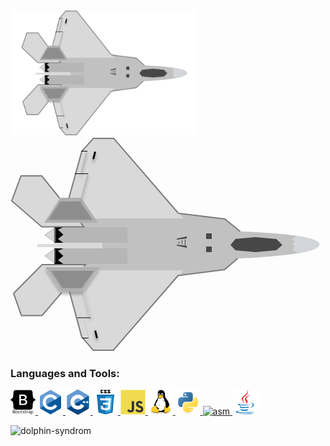 <img src="https://github.com/Dolphin-Syndrom/f22-raptor/blob/main/raptor.svg" alt="My SVG Image" width="300" height="200">

<svg width="495" height="342" viewBox="0 0 495 342" fill="none" xmlns="http://www.w3.org/2000/svg">
<rect x="70" y="178" width="15" height="25" fill="black"/>
<path d="M269 121.5L343 130L375 156V167V185L343 213L269 221V121.5Z" fill="#C1C1C1"/>
<rect x="94" y="130" width="190" height="83" fill="#C1C1C1"/>
<path d="M132.502 342H165.148L277 213H84L112.915 320.231L132.502 342Z" fill="#D9D9D9"/>
<path d="M132.502 1H165.148L277 130H84L112.915 22.7687L132.502 1Z" fill="#D9D9D9"/>
<rect x="70" y="144" width="15" height="25" fill="black"/>
<path d="M16.2795 61H49.5845L119 144H49.5845L1 101.947L16.2795 61Z" fill="#D9D9D9"/>
<g filter="url(#filter0_b_0_1)">
<path d="M79.4815 97H112.926L140 137H54L79.4815 97Z" fill="#B0AFAF"/>
</g>
<g filter="url(#filter1_b_0_1)">
<path d="M76 148L84.5 144H187V169H84.5L76 163L84.5 156L76 148Z" fill="#B7B6B6"/>
</g>
<path d="M76 182L84.5 178H187V203H84.5L76 197L84.5 190L76 182Z" fill="#B7B6B6"/>
<path d="M93.5 97.5L114 23" stroke="#7B7B7B" stroke-width="2"/>
<line x1="61.9966" y1="131.985" x2="131.004" y2="132.015" stroke="#8D8D8D"/>
<line x1="61.5794" y1="131.73" x2="79.5794" y2="103.73" stroke="#8D8D8D"/>
<path d="M62 131.5L80 104H111L130.5 131.5H62Z" fill="#8D8D8D"/>
<line x1="79" y1="103.5" x2="111" y2="103.5" stroke="#8D8D8D"/>
<line x1="110.412" y1="102.716" x2="130.412" y2="131.716" stroke="#8D8D8D"/>
<path d="M78.5 97.5L50 62H16.8533L2 102L50 143.5H117.5L112.5 137.5" stroke="#7B7B7B" stroke-width="2"/>
<rect x="69" y="169" width="78" height="9" fill="#D9D9D9"/>
<path d="M16.3164 286H50.5821L122 203H50.5821L4 249.48L16.3164 286Z" fill="#D9D9D9"/>
<g filter="url(#filter2_d_0_1)">
<path d="M81.4815 248H114.926L142 208H56L81.4815 248Z" fill="#B0AFAF"/>
</g>
<g filter="url(#filter3_d_0_1)">
<line y1="-0.5" x2="42.45" y2="-0.5" transform="matrix(-0.259129 -0.965843 -0.965843 0.259129 128 289)" stroke="#C8C8C8"/>
</g>
<path d="M65 214L83 241.5H114L133.5 214H65Z" fill="#8D8D8D"/>
<path d="M82 248.5L50.5 285.5H17.5L5 250L50.5 204H120L117.5 207" stroke="#7B7B7B" stroke-width="2"/>
<path d="M107 289H128" stroke="black"/>
<path d="M54 156.5L70.5 144.809V168.191L54 156.5Z" fill="#D9D9D9"/>
<path d="M54 190L70.5 178.742V201.258L54 190Z" fill="#D9D9D9"/>
<path d="M493.991 171.684C493.991 185.368 426.998 190.25 384.096 193.229C341.193 196.207 335 190.876 335 171.684C335 152.492 346.825 149.544 384.096 151.529C421.366 153.515 493.991 158 493.991 171.684Z" fill="#C1C1C1"/>
<path d="M76 173.5L43 173.5" stroke="#DCDCDC" stroke-width="5"/>
<path d="M359.819 163L391.696 160L425.377 163L435 172.5L425.377 181L391.696 184L359.819 181L352 172.5L359.819 163Z" fill="#474747"/>
<path d="M103 58.5H124" stroke="black"/>
<g filter="url(#filter4_d_0_1)">
<line x1="124.483" y1="58.1296" x2="113.483" y2="99.1296" stroke="#9B9B9B"/>
</g>
<g filter="url(#filter5_d_0_1)">
<line x1="122.485" y1="22.1213" x2="113.485" y2="58.1213" stroke="#9B9B9B"/>
</g>
<g filter="url(#filter6_d_0_1)">
<line x1="135.455" y1="23.3638" x2="132.455" y2="35.3638" stroke="black" stroke-width="3"/>
</g>
<line x1="114.258" y1="22.3291" x2="133.258" y2="1.32909" stroke="#7B7B7B" stroke-width="2"/>
<line x1="133" y1="2" x2="165" y2="2" stroke="#7B7B7B" stroke-width="2"/>
<line x1="164.632" y1="1.45434" x2="268.882" y2="122.239" stroke="#7B7B7B" stroke-width="2"/>
<path d="M164.065 341.301L269 220.5" stroke="#7B7B7B" stroke-width="2"/>
<line x1="132" y1="341" x2="166" y2="341" stroke="#7B7B7B" stroke-width="2"/>
<line x1="115.072" y1="320.899" x2="132.435" y2="340.786" stroke="#7B7B7B" stroke-width="2"/>
<path d="M94.3223 247.12L114.61 321.681" stroke="#7B7B7B" stroke-width="2"/>
<path d="M451 163.5L457 158L474 161L481 163L486.5 165L492 167.5L495 171.5L492 176L488 178L482 180.5L474.5 182.5L459.5 185.5L451 179.5L455 175L451 171L455 167.5L451 163.5Z" fill="#D2D6DA"/>
<g filter="url(#filter7_d_0_1)">
<line y1="-1.5" x2="12.3693" y2="-1.5" transform="matrix(-0.242536 -0.970142 -0.970142 0.242536 137 322)" stroke="black" stroke-width="3"/>
</g>
<line x1="113" y1="22.5" x2="123" y2="22.5" stroke="black"/>
<line x1="115" y1="321.5" x2="125" y2="321.5" stroke="black"/>
<line x1="125.518" y1="322.132" x2="116.518" y2="289.132" stroke="#C8C8C8"/>
<rect x="313" y="175" width="9" height="9" fill="#474747"/>
<rect x="313" y="154" width="9" height="9" fill="#474747"/>
<path d="M266 162.5L282 159V162L266 164V162.5Z" fill="#3F3F48"/>
<path d="M266 173.5L282 177V174L266 172V173.5Z" fill="#3F3F48"/>
<rect x="269" y="167" width="1" height="3" fill="#3F3F48"/>
<rect x="274" y="165" width="1" height="6" fill="#3F3F48"/>
<rect x="279" y="164" width="1" height="9" fill="#3F3F48"/>
<path d="M367.5 151L343 131L269.5 122" stroke="#7B7B7B" stroke-width="2"/>
<path d="M363.5 194L342.5 212L269 221.5" stroke="#7B7B7B" stroke-width="2"/>
<path d="M70 146L55 156.5L70 167.5V146Z" stroke="#B0AFAF"/>
<path d="M70.5 179.5L55 190L70.5 201V179.5Z" stroke="#B0AFAF"/>
<path d="M71.5 145.5V168" stroke="#5A5A5A" stroke-width="2"/>
<path d="M71 179V201.5" stroke="#5A5A5A" stroke-width="2"/>
<defs>
<filter id="filter0_b_0_1" x="50" y="93" width="94" height="48" filterUnits="userSpaceOnUse" color-interpolation-filters="sRGB">
<feFlood flood-opacity="0" result="BackgroundImageFix"/>
<feGaussianBlur in="BackgroundImageFix" stdDeviation="2"/>
<feComposite in2="SourceAlpha" operator="in" result="effect1_backgroundBlur_0_1"/>
<feBlend mode="normal" in="SourceGraphic" in2="effect1_backgroundBlur_0_1" result="shape"/>
</filter>
<filter id="filter1_b_0_1" x="72" y="140" width="119" height="33" filterUnits="userSpaceOnUse" color-interpolation-filters="sRGB">
<feFlood flood-opacity="0" result="BackgroundImageFix"/>
<feGaussianBlur in="BackgroundImageFix" stdDeviation="2"/>
<feComposite in2="SourceAlpha" operator="in" result="effect1_backgroundBlur_0_1"/>
<feBlend mode="normal" in="SourceGraphic" in2="effect1_backgroundBlur_0_1" result="shape"/>
</filter>
<filter id="filter2_d_0_1" x="52" y="208" width="94" height="48" filterUnits="userSpaceOnUse" color-interpolation-filters="sRGB">
<feFlood flood-opacity="0" result="BackgroundImageFix"/>
<feColorMatrix in="SourceAlpha" type="matrix" values="0 0 0 0 0 0 0 0 0 0 0 0 0 0 0 0 0 0 127 0" result="hardAlpha"/>
<feOffset dy="4"/>
<feGaussianBlur stdDeviation="2"/>
<feComposite in2="hardAlpha" operator="out"/>
<feColorMatrix type="matrix" values="0 0 0 0 0 0 0 0 0 0 0 0 0 0 0 0 0 0 0.25 0"/>
<feBlend mode="normal" in2="BackgroundImageFix" result="effect1_dropShadow_0_1"/>
<feBlend mode="normal" in="SourceGraphic" in2="effect1_dropShadow_0_1" result="shape"/>
</filter>
<filter id="filter3_d_0_1" x="113" y="247.741" width="19.9658" height="49.2591" filterUnits="userSpaceOnUse" color-interpolation-filters="sRGB">
<feFlood flood-opacity="0" result="BackgroundImageFix"/>
<feColorMatrix in="SourceAlpha" type="matrix" values="0 0 0 0 0 0 0 0 0 0 0 0 0 0 0 0 0 0 127 0" result="hardAlpha"/>
<feOffset dy="4"/>
<feGaussianBlur stdDeviation="2"/>
<feComposite in2="hardAlpha" operator="out"/>
<feColorMatrix type="matrix" values="0 0 0 0 0 0 0 0 0 0 0 0 0 0 0 0 0 0 0.25 0"/>
<feBlend mode="normal" in2="BackgroundImageFix" result="effect1_dropShadow_0_1"/>
<feBlend mode="normal" in="SourceGraphic" in2="effect1_dropShadow_0_1" result="shape"/>
</filter>
<filter id="filter4_d_0_1" x="109" y="58" width="19.9658" height="49.2591" filterUnits="userSpaceOnUse" color-interpolation-filters="sRGB">
<feFlood flood-opacity="0" result="BackgroundImageFix"/>
<feColorMatrix in="SourceAlpha" type="matrix" values="0 0 0 0 0 0 0 0 0 0 0 0 0 0 0 0 0 0 127 0" result="hardAlpha"/>
<feOffset dy="4"/>
<feGaussianBlur stdDeviation="2"/>
<feComposite in2="hardAlpha" operator="out"/>
<feColorMatrix type="matrix" values="0 0 0 0 0 0 0 0 0 0 0 0 0 0 0 0 0 0 0.25 0"/>
<feBlend mode="normal" in2="BackgroundImageFix" result="effect1_dropShadow_0_1"/>
<feBlend mode="normal" in="SourceGraphic" in2="effect1_dropShadow_0_1" result="shape"/>
</filter>
<filter id="filter5_d_0_1" x="109" y="22" width="17.9701" height="44.2425" filterUnits="userSpaceOnUse" color-interpolation-filters="sRGB">
<feFlood flood-opacity="0" result="BackgroundImageFix"/>
<feColorMatrix in="SourceAlpha" type="matrix" values="0 0 0 0 0 0 0 0 0 0 0 0 0 0 0 0 0 0 127 0" result="hardAlpha"/>
<feOffset dy="4"/>
<feGaussianBlur stdDeviation="2"/>
<feComposite in2="hardAlpha" operator="out"/>
<feColorMatrix type="matrix" values="0 0 0 0 0 0 0 0 0 0 0 0 0 0 0 0 0 0 0.25 0"/>
<feBlend mode="normal" in2="BackgroundImageFix" result="effect1_dropShadow_0_1"/>
<feBlend mode="normal" in="SourceGraphic" in2="effect1_dropShadow_0_1" result="shape"/>
</filter>
<filter id="filter6_d_0_1" x="127" y="23" width="13.9104" height="20.7276" filterUnits="userSpaceOnUse" color-interpolation-filters="sRGB">
<feFlood flood-opacity="0" result="BackgroundImageFix"/>
<feColorMatrix in="SourceAlpha" type="matrix" values="0 0 0 0 0 0 0 0 0 0 0 0 0 0 0 0 0 0 127 0" result="hardAlpha"/>
<feOffset dy="4"/>
<feGaussianBlur stdDeviation="2"/>
<feComposite in2="hardAlpha" operator="out"/>
<feColorMatrix type="matrix" values="0 0 0 0 0 0 0 0 0 0 0 0 0 0 0 0 0 0 0.25 0"/>
<feBlend mode="normal" in2="BackgroundImageFix" result="effect1_dropShadow_0_1"/>
<feBlend mode="normal" in="SourceGraphic" in2="effect1_dropShadow_0_1" result="shape"/>
</filter>
<filter id="filter7_d_0_1" x="130" y="309.272" width="13.9104" height="20.7276" filterUnits="userSpaceOnUse" color-interpolation-filters="sRGB">
<feFlood flood-opacity="0" result="BackgroundImageFix"/>
<feColorMatrix in="SourceAlpha" type="matrix" values="0 0 0 0 0 0 0 0 0 0 0 0 0 0 0 0 0 0 127 0" result="hardAlpha"/>
<feOffset dy="4"/>
<feGaussianBlur stdDeviation="2"/>
<feComposite in2="hardAlpha" operator="out"/>
<feColorMatrix type="matrix" values="0 0 0 0 0 0 0 0 0 0 0 0 0 0 0 0 0 0 0.25 0"/>
<feBlend mode="normal" in2="BackgroundImageFix" result="effect1_dropShadow_0_1"/>
<feBlend mode="normal" in="SourceGraphic" in2="effect1_dropShadow_0_1" result="shape"/>
</filter>
</defs>
</svg>


<h3 align="left">Languages and Tools:</h3>
<p align="left"> <a href="https://getbootstrap.com" target="_blank" rel="noreferrer"> <img src="https://raw.githubusercontent.com/devicons/devicon/master/icons/bootstrap/bootstrap-plain-wordmark.svg" alt="bootstrap" width="40" height="40"/> </a> <a href="https://www.cprogramming.com/" target="_blank" rel="noreferrer"> <img src="https://raw.githubusercontent.com/devicons/devicon/master/icons/c/c-original.svg" alt="c" width="40" height="40"/> </a> <a href="https://www.w3schools.com/cpp/" target="_blank" rel="noreferrer"> <img src="https://raw.githubusercontent.com/devicons/devicon/master/icons/cplusplus/cplusplus-original.svg" alt="cplusplus" width="40" height="40"/> </a> <a href="https://www.w3schools.com/css/" target="_blank" rel="noreferrer"> <img src="https://raw.githubusercontent.com/devicons/devicon/master/icons/css3/css3-original-wordmark.svg" alt="css3" width="40" height="40"/> </a> <a href="https://developer.mozilla.org/en-US/docs/Web/JavaScript" target="_blank" rel="noreferrer"> <img src="https://raw.githubusercontent.com/devicons/devicon/master/icons/javascript/javascript-original.svg" alt="javascript" width="40" height="40"/> </a> <a href="https://www.linux.org/" target="_blank" rel="noreferrer"> <img src="https://raw.githubusercontent.com/devicons/devicon/master/icons/linux/linux-original.svg" alt="linux" width="40" height="40"/> </a> <a href="https://www.python.org" target="_blank" rel="noreferrer"> <img src="https://raw.githubusercontent.com/devicons/devicon/master/icons/python/python-original.svg" alt="python" width="40" height="40"/> </a> <a href="https://en.wikipedia.org/wiki/Assembly_language" target="_blank" rel="noreferrer"> <img src="https://encrypted-tbn0.gstatic.com/images?q=tbn:ANd9GcT0C5O7nbfrhtvGkNMCGKOJBXLeb3WjdF6QB1N5K0A1q-WtxWI00H6BxORjtbAYTl-9X_U&usqp=CAU" alt="asm" width="40" height="40/>  </a> </p>
<a href="https://www.oracle.com/in/java/" target="_blank" rel="noreferrer"> <img src=https://github.com/devicons/devicon/blob/master/icons/java/java-original.svg" alt="java" width="40"
  height="40"/> </a> 

<p><img align="left" src="https://github-readme-stats.vercel.app/api/top-langs?username=dolphin-syndrom&show_icons=true&locale=en&layout=compact" alt="dolphin-syndrom" /></p>

